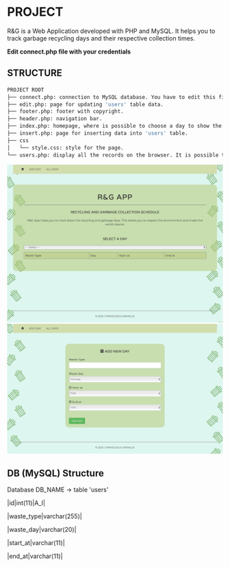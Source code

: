 # PROJECT

R&G is a Web Application developed with PHP and MySQL. It helps you to track garbage recycling days and their respective collection times.

**Edit connect.php file with your credentials**

## STRUCTURE

```bash
PROJECT ROOT
├── connect.php: connection to MySQL database. You have to edit this file with your credentials.
├── edit.php: page for updating 'users' table data.
├── footer.php: footer with copyright.
├── header.php: navigation bar.
├── index.php: homepage, where is possible to choose a day to show the garbage type and its collection times.
├── insert.php: page for inserting data into 'users' table.
├── css
│   └── style.css: style for the page.
└── users.php: display all the records on the browser. It is possible to delete or edit the row selected by the user.
```
![Alt text](screenshot/main_page.jpg?raw=true "index.php page")
![Alt text](screenshot/add_page.jpg?raw=true "insert.php page")



## DB (MySQL) Structure

Database DB_NAME -> table 'users'


|id|int(11)|A_I|

|waste_type|varchar(255)|

|waste_day|varchar(20)|

|start_at|varchar(11)|  

|end_at|varchar(11)|
